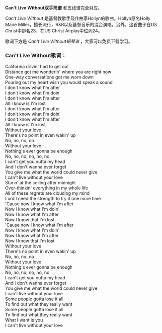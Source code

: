 

**Can't Live Without双手简谱** 和五线谱完全对应。

_Can't Live Without_ 是基督教歌手及作曲家Hollyn的歌曲。Hollyn原名Holly Marie
Miller，擅长流行，R&B以及基督音乐的混合演唱。另外，这首曲子在US Christ中排名23，在US Christ Airplay中位列24。

歌词下方是 _Can't Live Without钢琴谱_ ，大家可以免费下载学习。

### Can't Live Without歌词：

California drivin' had to get out  
Distance got me wonderin' where you are right now  
One-way conversations got me worn down  
Pouring out my heart wish you would speak a sound  
I don't know what I'm after  
I don't know what I'm doin'  
I don't know what I'm after  
All I know is I'm lost  
I don't know what I'm after  
I don't know what I'm doin'  
I don't know what I'm after  
All I know is I'm lost  
Without your love  
There's no point in even wakin' up  
No, no, no, no  
Without your love  
Nothing's ever gonna be enough  
No, no, no, no, no, no  
I can't get you outta my head  
And I don't wanna ever forget  
You give me what the world could never give  
I can't live without your love  
Starin' at the ceiling after midnight  
Over-thinkin' everything in my whole life  
All of these regrets are clouding my mind  
Lord I need the strength to try it one more time  
'Cause now I know what I'm after  
Now I know what I'm doin'  
Now I know what I'm after  
Now I know that I'm lost  
'Cause now I know what I'm after  
Now I know what I'm doin'  
Now I know what I'm after  
Now I know that I'm lost  
Without your love  
There's no point in even wakin' up  
No, no, no, no  
Without your love  
Nothing's ever gonna be enough  
No, no, no, no, no, no  
I can't get you outta my head  
And I don't wanna ever forget  
You give me what the world could never give  
I can't live without your love  
Some people gotta lose it all  
To find out what they really want  
Some people gotta lose it all  
To find out what they really want  
What I want is you  
I can't live without your love

